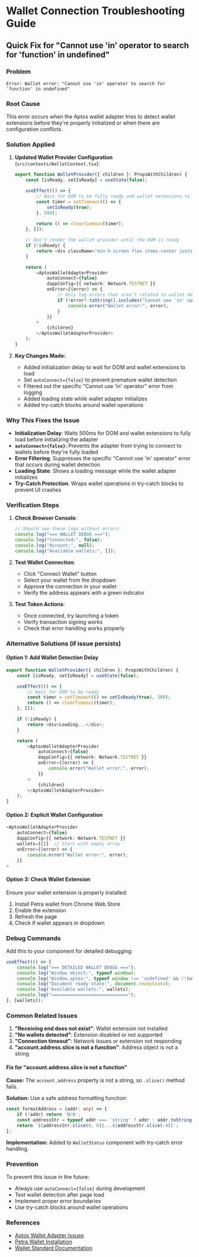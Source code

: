 # Wallet Connection Troubleshooting Guide

## Quick Fix for "Cannot use 'in' operator to search for 'function' in undefined"

### Problem
```
Error: Wallet error: "Cannot use 'in' operator to search for 'function' in undefined"
```

### Root Cause
This error occurs when the Aptos wallet adapter tries to detect wallet extensions before they're properly initialized or when there are configuration conflicts.

### Solution Applied

1. **Updated Wallet Provider Configuration** (`src/contexts/WalletContext.tsx`):
   ```typescript
   export function WalletProvider({ children }: PropsWithChildren) {
       const [isReady, setIsReady] = useState(false);

       useEffect(() => {
           // Wait for DOM to be fully ready and wallet extensions to load
           const timer = setTimeout(() => {
               setIsReady(true);
           }, 500);
           
           return () => clearTimeout(timer);
       }, []);

       // Don't render the wallet provider until the DOM is ready
       if (!isReady) {
           return <div className="min-h-screen flex items-center justify-center">Loading wallet...</div>;
       }

       return (
           <AptosWalletAdapterProvider
               autoConnect={false}
               dappConfig={{ network: Network.TESTNET }}
               onError={(error) => {
                   // Only log errors that aren't related to wallet detection
                   if (!error?.toString().includes("Cannot use 'in' operator")) {
                       console.error("Wallet error:", error);
                   }
               }}
           >
               {children}
           </AptosWalletAdapterProvider>
       );
   }
   ```

2. **Key Changes Made:**
   - Added initialization delay to wait for DOM and wallet extensions to load
   - Set `autoConnect={false}` to prevent premature wallet detection
   - Filtered out the specific "Cannot use 'in' operator" error from logging
   - Added loading state while wallet adapter initializes
   - Added try-catch blocks around wallet operations

### Why This Fixes the Issue

- **Initialization Delay**: Waits 500ms for DOM and wallet extensions to fully load before initializing the adapter
- **`autoConnect={false}`**: Prevents the adapter from trying to connect to wallets before they're fully loaded
- **Error Filtering**: Suppresses the specific "Cannot use 'in' operator" error that occurs during wallet detection
- **Loading State**: Shows a loading message while the wallet adapter initializes
- **Try-Catch Protection**: Wraps wallet operations in try-catch blocks to prevent UI crashes

### Verification Steps

1. **Check Browser Console**:
   ```javascript
   // Should see these logs without errors:
   console.log("=== WALLET DEBUG ===");
   console.log("Connected:", false);
   console.log("Account:", null);
   console.log("Available wallets:", []);
   ```

2. **Test Wallet Connection**:
   - Click "Connect Wallet" button
   - Select your wallet from the dropdown
   - Approve the connection in your wallet
   - Verify the address appears with a green indicator

3. **Test Token Actions**:
   - Once connected, try launching a token
   - Verify transaction signing works
   - Check that error handling works properly

### Alternative Solutions (if issue persists)

#### Option 1: Add Wallet Detection Delay
```typescript
export function WalletProvider({ children }: PropsWithChildren) {
    const [isReady, setIsReady] = useState(false);

    useEffect(() => {
        // Wait for DOM to be ready
        const timer = setTimeout(() => setIsReady(true), 100);
        return () => clearTimeout(timer);
    }, []);

    if (!isReady) {
        return <div>Loading...</div>;
    }

    return (
        <AptosWalletAdapterProvider
            autoConnect={false}
            dappConfig={{ network: Network.TESTNET }}
            onError={(error) => {
                console.error("Wallet error:", error);
            }}
        >
            {children}
        </AptosWalletAdapterProvider>
    );
}
```

#### Option 2: Explicit Wallet Configuration
```typescript
<AptosWalletAdapterProvider
    autoConnect={false}
    dappConfig={{ network: Network.TESTNET }}
    wallets={[]}  // Start with empty array
    onError={(error) => {
        console.error("Wallet error:", error);
    }}
>
```

#### Option 3: Check Wallet Extension
Ensure your wallet extension is properly installed:
1. Install Petra wallet from Chrome Web Store
2. Enable the extension
3. Refresh the page
4. Check if wallet appears in dropdown

### Debug Commands

Add this to your component for detailed debugging:

```typescript
useEffect(() => {
    console.log("=== DETAILED WALLET DEBUG ===");
    console.log("Window object:", typeof window);
    console.log("Window.aptos:", typeof window !== 'undefined' && !!(window as any).aptos);
    console.log("Document ready state:", document.readyState);
    console.log("Available wallets:", wallets);
    console.log("=============================");
}, [wallets]);
```

### Common Related Issues

1. **"Receiving end does not exist"**: Wallet extension not installed
2. **"No wallets detected"**: Extension disabled or not supported
3. **"Connection timeout"**: Network issues or extension not responding
4. **"account.address.slice is not a function"**: Address object is not a string

#### Fix for "account.address.slice is not a function"

**Cause:** The `account.address` property is not a string, so `.slice()` method fails.

**Solution:** Use a safe address formatting function:

```typescript
const formatAddress = (addr: any) => {
    if (!addr) return 'N/A';
    const addressStr = typeof addr === 'string' ? addr : addr.toString();
    return `${addressStr.slice(0, 6)}...${addressStr.slice(-4)}`;
};
```

**Implementation:** Added to `WalletStatus` component with try-catch error handling.

### Prevention

To prevent this issue in the future:
- Always use `autoConnect={false}` during development
- Test wallet detection after page load
- Implement proper error boundaries
- Use try-catch blocks around wallet operations

### References

- [Aptos Wallet Adapter Issues](https://github.com/aptos-labs/aptos-wallet-adapter/issues)
- [Petra Wallet Installation](https://petra.app/docs)
- [Wallet Standard Documentation](https://github.com/aptos-labs/aptos-wallet-standard) 